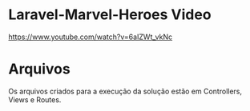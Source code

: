 # Laravel-Marvel-Heroes Video
https://www.youtube.com/watch?v=6aIZWt_vkNc
# Arquivos
Os arquivos criados para a execução da solução estão em Controllers, Views e Routes.
